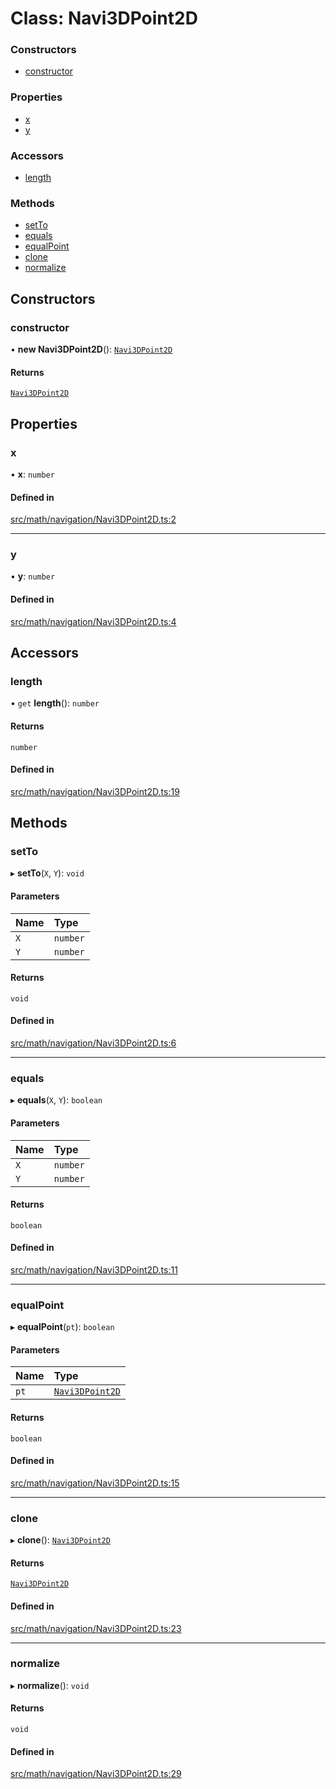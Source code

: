 # Class: Navi3DPoint2D

### Constructors

- [constructor](Navi3DPoint2D.md#constructor)

### Properties

- [x](Navi3DPoint2D.md#x)
- [y](Navi3DPoint2D.md#y)

### Accessors

- [length](Navi3DPoint2D.md#length)

### Methods

- [setTo](Navi3DPoint2D.md#setto)
- [equals](Navi3DPoint2D.md#equals)
- [equalPoint](Navi3DPoint2D.md#equalpoint)
- [clone](Navi3DPoint2D.md#clone)
- [normalize](Navi3DPoint2D.md#normalize)

## Constructors

### constructor

• **new Navi3DPoint2D**(): [`Navi3DPoint2D`](Navi3DPoint2D.md)

#### Returns

[`Navi3DPoint2D`](Navi3DPoint2D.md)

## Properties

### x

• **x**: `number`

#### Defined in

[src/math/navigation/Navi3DPoint2D.ts:2](https://github.com/Orillusion/orillusion/blob/main/src/math/navigation/Navi3DPoint2D.ts#L2)

___

### y

• **y**: `number`

#### Defined in

[src/math/navigation/Navi3DPoint2D.ts:4](https://github.com/Orillusion/orillusion/blob/main/src/math/navigation/Navi3DPoint2D.ts#L4)

## Accessors

### length

• `get` **length**(): `number`

#### Returns

`number`

#### Defined in

[src/math/navigation/Navi3DPoint2D.ts:19](https://github.com/Orillusion/orillusion/blob/main/src/math/navigation/Navi3DPoint2D.ts#L19)

## Methods

### setTo

▸ **setTo**(`X`, `Y`): `void`

#### Parameters

| Name | Type |
| :------ | :------ |
| `X` | `number` |
| `Y` | `number` |

#### Returns

`void`

#### Defined in

[src/math/navigation/Navi3DPoint2D.ts:6](https://github.com/Orillusion/orillusion/blob/main/src/math/navigation/Navi3DPoint2D.ts#L6)

___

### equals

▸ **equals**(`X`, `Y`): `boolean`

#### Parameters

| Name | Type |
| :------ | :------ |
| `X` | `number` |
| `Y` | `number` |

#### Returns

`boolean`

#### Defined in

[src/math/navigation/Navi3DPoint2D.ts:11](https://github.com/Orillusion/orillusion/blob/main/src/math/navigation/Navi3DPoint2D.ts#L11)

___

### equalPoint

▸ **equalPoint**(`pt`): `boolean`

#### Parameters

| Name | Type |
| :------ | :------ |
| `pt` | [`Navi3DPoint2D`](Navi3DPoint2D.md) |

#### Returns

`boolean`

#### Defined in

[src/math/navigation/Navi3DPoint2D.ts:15](https://github.com/Orillusion/orillusion/blob/main/src/math/navigation/Navi3DPoint2D.ts#L15)

___

### clone

▸ **clone**(): [`Navi3DPoint2D`](Navi3DPoint2D.md)

#### Returns

[`Navi3DPoint2D`](Navi3DPoint2D.md)

#### Defined in

[src/math/navigation/Navi3DPoint2D.ts:23](https://github.com/Orillusion/orillusion/blob/main/src/math/navigation/Navi3DPoint2D.ts#L23)

___

### normalize

▸ **normalize**(): `void`

#### Returns

`void`

#### Defined in

[src/math/navigation/Navi3DPoint2D.ts:29](https://github.com/Orillusion/orillusion/blob/main/src/math/navigation/Navi3DPoint2D.ts#L29)
